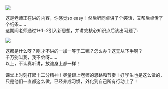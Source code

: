 
![](https://github.com/canvas-j/canvas-j.github.io/raw/master/img/rabbit.jpg)

这是老师正在讲的内容，你感觉so easy！然后听同桌讲了个笑话，又帮后桌传了个纸条……<br>
这期间老师通过1+1=2引入新思想，并讲完核心知识点后该出习题了:<br>

![](https://github.com/canvas-j/canvas-j.github.io/raw/master/img/math.jpg)

这都是什么呀？刚才不讲的一加一等于二嘛？怎么办？这无从下手啊？<br>
千万别叫我，我不会呀……<br>
以上，不认真听讲，放谁身上都一样！<br>
<br>
课堂上时刻打起十二分精神！尽量跟上老师的思路和节奏！好学生也是这么做的，只是他们一直都这么做，已经养成习惯，外化到自己所有行动上了！
